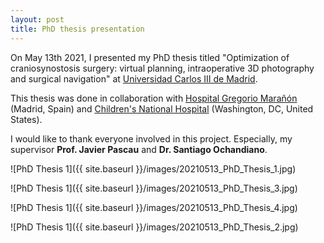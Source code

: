 ```yaml
---
layout: post
title: PhD thesis presentation
---
```


On May 13th 2021, I presented my PhD thesis titled "Optimization of craniosynostosis surgery:  virtual planning, intraoperative 3D photography and surgical navigation" at [Universidad Carlos III de Madrid](https://www.uc3m.es/Inicio).

This thesis was done in collaboration with [Hospital Gregorio Marañón](https://www.comunidad.madrid/hospital/gregoriomaranon/) (Madrid, Spain) and [Children's National Hospital](https://childrensnational.org/) (Washington, DC, United States).

I would like to thank everyone involved in this project. Especially, my supervisor **Prof. Javier Pascau** and **Dr. Santiago Ochandiano**.

![PhD Thesis 1]({{ site.baseurl }}/images/20210513_PhD_Thesis_1.jpg)

![PhD Thesis 1]({{ site.baseurl }}/images/20210513_PhD_Thesis_3.jpg)

![PhD Thesis 1]({{ site.baseurl }}/images/20210513_PhD_Thesis_4.jpg)

![PhD Thesis 1]({{ site.baseurl }}/images/20210513_PhD_Thesis_2.jpg)
